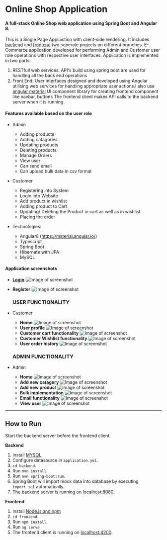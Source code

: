 # Online Shop Application

#### A full-stack Online Shop web application using Spring Boot and Angular 8. 
This is a Single Page Appliaction with client-side rendering. It includes [backend](https://github.com/singhanshika311/wipro_capstone_project_c7_b2/tree/master/BACKEND) and [frontend](https://github.com/singhanshika311/wipro_capstone_project_c7_b2/tree/master/FRONTEND) two seperate projects on different branches.
E-Commerce application developed for performing Admin and Customer user role operations with respective user interfaces. Application is implemented in two parts:
1. RESTfull web services: API's build using spring boot are used for handling all the back end operations 
2. Front End: User interfaces designed and developed using Angular utilising web services for handling appropriate user actions.I also use [angular material](https://material.angular.io/) UI component library for creating frontend component like navbar, buttons
The frontend client makes API calls to the backend server when it is running.

#### Features available based on the user role
* Admin
  * Adding products
  * Adding catagories
  * Updating products
  * Deleting products
  * Manage Orders
  * View user
  * Can send email
  * Can upload bulk data in csv format
* Customer
  * Registering into System
  * Login into Website
  * Add product in wishlist
  * Adding product to Cart
  * Updating/ Deleting the Product in cart as well as in wishlist
  * Placing the order

* Technologies: 
  * Angular8 (https://material.angular.io/)
  * Typescript
  * Spring Boot
  * Hibernate with JPA 
  * MySQL
 
 #### Application screenshots
 
* <b><u>Login</u></b> 
    ![Image of screenshot](https://github.com/singhanshika311/wipro_capstone_project_c7_b2/blob/master/PROJECT%20IMAGES/login.jpeg)
* <b>Register</b> 
    ![Image of screenshot](https://github.com/singhanshika311/wipro_capstone_project_c7_b2/blob/master/PROJECT%20IMAGES/register.jpeg)
    
    <h3>USER FUNCTIONALITY</h3>
    
 * Customer
    * <b>Home</b> 
        ![Image of screenshot](https://github.com/singhanshika311/wipro_capstone_project_c7_b2/blob/master/PROJECT%20IMAGES/user_dashboard.jpeg)
        <br>
    * <b>User profile</b>
        ![Image of screenshot](https://github.com/singhanshika311/wipro_capstone_project_c7_b2/blob/master/PROJECT%20IMAGES/user_profile.jpeg)
        <br>
    * <b>Customer cart functionality</b> 
        ![Image of screenshot](https://github.com/singhanshika311/wipro_capstone_project_c7_b2/blob/master/PROJECT%20IMAGES/user_cart_functionality.jpeg)
        <br>
    * <b>Customer Wishlist functionality</b> 
        ![Image of screenshot](https://github.com/singhanshika311/wipro_capstone_project_c7_b2/blob/master/PROJECT%20IMAGES/user_wishlist_functionality.jpeg)
        <br>
    * <b>User order history</b>
        ![Image of screenshot](https://github.com/singhanshika311/wipro_capstone_project_c7_b2/blob/master/PROJECT%20IMAGES/user_order_history.jpeg)
        
        
    <h3>ADMIN FUNCTIONALITY</h3>
       
* Admin 
    * <b>Home</b>
        ![Image of screenshot](https://github.com/singhanshika311/wipro_capstone_project_c7_b2/blob/master/PROJECT%20IMAGES/admin%20dashboard.jpeg)
        <br>
    * <b>Add new catagory</b> 
        ![Image of screenshot](https://github.com/singhanshika311/wipro_capstone_project_c7_b2/blob/master/PROJECT%20IMAGES/admin%20add%20catatogies.jpeg)
        <br>
    * <b>Add new produc</b>t 
        ![Image of screenshot](https://github.com/singhanshika311/wipro_capstone_project_c7_b2/blob/master/PROJECT%20IMAGES/admin%20add%20products.jpeg)
        <br>
    * <b>Bulk implementation</b> 
        ![Image of screenshot](https://github.com/singhanshika311/wipro_capstone_project_c7_b2/blob/master/PROJECT%20IMAGES/admin%20bulk.jpeg)
        <br>
    * <b>Email functionality</b> 
        ![Image of screenshot](https://github.com/singhanshika311/wipro_capstone_project_c7_b2/blob/master/PROJECT%20IMAGES/admin%20email.jpeg)
        <br>
    * <b>View user</b> 
        ![Image of screenshot](https://github.com/singhanshika311/wipro_capstone_project_c7_b2/blob/master/PROJECT%20IMAGES/admin%20can%20view%20user.jpeg)
---------


## How to  Run

Start the backend server before the frontend client.  

**Backend**

  1. Install [MYSQL](https://www.mysql.org/download/) 
  2. Configure datasource in `application.yml`.
  3. `cd backend`.
  4. Run `mvn install`.
  5. Run `mvn spring-boot:run`.
  6. Spring Boot will import mock data into database by executing `import.sql` automatically.
  7. The backend server is running on [localhost:8080]().

**Frontend**
  1. Install [Node.js and npm](https://www.npmjs.com/get-npm)
  2. `cd frontend`.
  3. Run `npm install`.
  4. Run `ng serve`
  5. The frontend client is running on [localhost:4200]().
